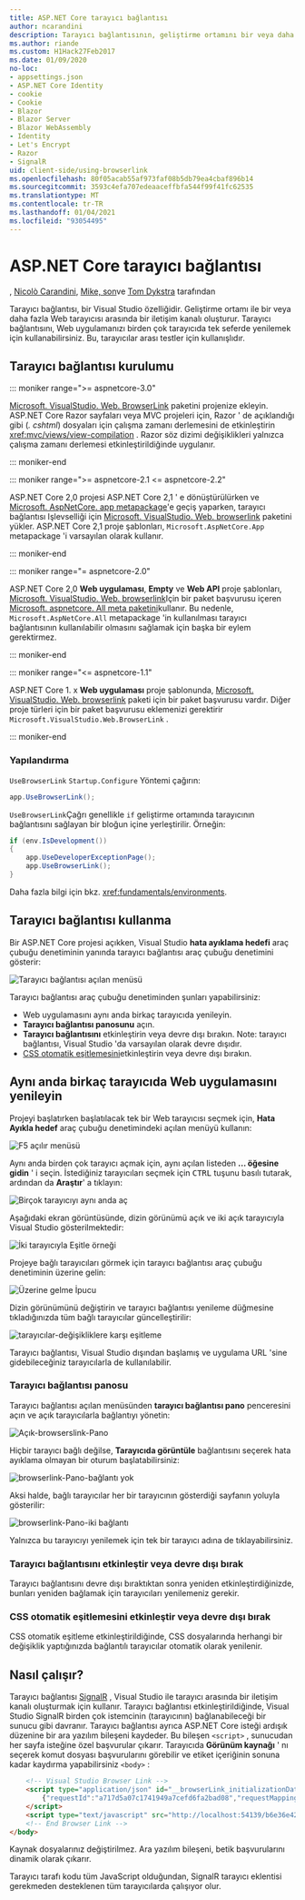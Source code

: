 ```yaml
---
title: ASP.NET Core tarayıcı bağlantısı
author: ncarandini
description: Tarayıcı bağlantısının, geliştirme ortamını bir veya daha fazla Web tarayıcısına bağlayan bir Visual Studio özelliği olduğunu açıklar.
ms.author: riande
ms.custom: H1Hack27Feb2017
ms.date: 01/09/2020
no-loc:
- appsettings.json
- ASP.NET Core Identity
- cookie
- Cookie
- Blazor
- Blazor Server
- Blazor WebAssembly
- Identity
- Let's Encrypt
- Razor
- SignalR
uid: client-side/using-browserlink
ms.openlocfilehash: 80f05acab55af973faf08b5db79ea4cbaf896b14
ms.sourcegitcommit: 3593c4efa707edeaaceffbfa544f99f41fc62535
ms.translationtype: MT
ms.contentlocale: tr-TR
ms.lasthandoff: 01/04/2021
ms.locfileid: "93054495"
---
```

# <a name="browser-link-in-aspnet-core"></a>ASP.NET Core tarayıcı bağlantısı

, [Nicolò Carandini](https://github.com/ncarandini), [Mike, son](https://github.com/MikeWasson)ve [Tom Dykstra](https://github.com/tdykstra) tarafından

Tarayıcı bağlantısı, bir Visual Studio özelliğidir. Geliştirme ortamı ile bir veya daha fazla Web tarayıcısı arasında bir iletişim kanalı oluşturur. Tarayıcı bağlantısını, Web uygulamanızı birden çok tarayıcıda tek seferde yenilemek için kullanabilirsiniz. Bu, tarayıcılar arası testler için kullanışlıdır.

## <a name="browser-link-setup"></a>Tarayıcı bağlantısı kurulumu

::: moniker range=">= aspnetcore-3.0"

[Microsoft. VisualStudio. Web. BrowserLink](https://www.nuget.org/packages/Microsoft.VisualStudio.Web.BrowserLink/) paketini projenize ekleyin. ASP.NET Core Razor sayfaları veya MVC projeleri için, Razor ' de açıklandığı gibi (*. cshtml*) dosyaları için çalışma zamanı derlemesini de etkinleştirin <xref:mvc/views/view-compilation> . Razor söz dizimi değişiklikleri yalnızca çalışma zamanı derlemesi etkinleştirildiğinde uygulanır.

::: moniker-end

::: moniker range=">= aspnetcore-2.1 <= aspnetcore-2.2"

ASP.NET Core 2,0 projesi ASP.NET Core 2,1 ' e dönüştürülürken ve [Microsoft. AspNetCore. app metapackage](xref:fundamentals/metapackage-app)'e geçiş yaparken, tarayıcı bağlantısı Işlevselliği için [Microsoft. VisualStudio. Web. browserlink](https://www.nuget.org/packages/Microsoft.VisualStudio.Web.BrowserLink/) paketini yükler. ASP.NET Core 2,1 proje şablonları, `Microsoft.AspNetCore.App` metapackage 'i varsayılan olarak kullanır.

::: moniker-end

::: moniker range="= aspnetcore-2.0"

ASP.NET Core 2,0 **Web uygulaması**, **Empty** ve **Web API** proje şablonları, [Microsoft. VisualStudio. Web. browserlink](https://www.nuget.org/packages/Microsoft.VisualStudio.Web.BrowserLink/)Için bir paket başvurusu içeren [Microsoft. aspnetcore. All meta paketini](xref:fundamentals/metapackage)kullanır. Bu nedenle, `Microsoft.AspNetCore.All` metapackage 'in kullanılması tarayıcı bağlantısının kullanılabilir olmasını sağlamak için başka bir eylem gerektirmez.

::: moniker-end

::: moniker range="<= aspnetcore-1.1"

ASP.NET Core 1. x **Web uygulaması** proje şablonunda, [Microsoft. VisualStudio. Web. browserlink](https://www.nuget.org/packages/Microsoft.VisualStudio.Web.BrowserLink/) paketi için bir paket başvurusu vardır. Diğer proje türleri için bir paket başvurusu eklemenizi gerektirir `Microsoft.VisualStudio.Web.BrowserLink` .

::: moniker-end

### <a name="configuration"></a>Yapılandırma

`UseBrowserLink` `Startup.Configure` Yöntemi çağırın:

```csharp
app.UseBrowserLink();
```

`UseBrowserLink`Çağrı genellikle `if` geliştirme ortamında tarayıcının bağlantısını sağlayan bir bloğun içine yerleştirilir. Örneğin:

```csharp
if (env.IsDevelopment())
{
    app.UseDeveloperExceptionPage();
    app.UseBrowserLink();
}
```

Daha fazla bilgi için bkz. <xref:fundamentals/environments>.

## <a name="how-to-use-browser-link"></a>Tarayıcı bağlantısı kullanma

Bir ASP.NET Core projesi açıkken, Visual Studio **hata ayıklama hedefi** araç çubuğu denetiminin yanında tarayıcı bağlantısı araç çubuğu denetimini gösterir:

![Tarayıcı bağlantısı açılan menüsü](using-browserlink/_static/browserLink-dropdown-menu.png)

Tarayıcı bağlantısı araç çubuğu denetiminden şunları yapabilirsiniz:

* Web uygulamasını aynı anda birkaç tarayıcıda yenileyin.
* **Tarayıcı bağlantısı panosunu** açın.
* **Tarayıcı bağlantısını** etkinleştirin veya devre dışı bırakın. Note: tarayıcı bağlantısı, Visual Studio 'da varsayılan olarak devre dışıdır.
* [CSS otomatik eşitlemesini](#enable-or-disable-css-auto-sync)etkinleştirin veya devre dışı bırakın.

## <a name="refresh-the-web-app-in-several-browsers-at-once"></a>Aynı anda birkaç tarayıcıda Web uygulamasını yenileyin

Projeyi başlatırken başlatılacak tek bir Web tarayıcısı seçmek için, **Hata Ayıkla hedef** araç çubuğu denetimindeki açılan menüyü kullanın:

![F5 açılır menüsü](using-browserlink/_static/debug-target-dropdown-menu.png)

Aynı anda birden çok tarayıcı açmak için, aynı açılan listeden **... öğesine gidin** ' i seçin. İstediğiniz tarayıcıları seçmek için <kbd>CTRL</kbd> tuşunu basılı tutarak, ardından da **Araştır**' a tıklayın:

![Birçok tarayıcıyı aynı anda aç](using-browserlink/_static/open-many-browsers-at-once.png)

Aşağıdaki ekran görüntüsünde, dizin görünümü açık ve iki açık tarayıcıyla Visual Studio gösterilmektedir:

![İki tarayıcıyla Eşitle örneği](using-browserlink/_static/sync-with-two-browsers-example.png)

Projeye bağlı tarayıcıları görmek için tarayıcı bağlantısı araç çubuğu denetiminin üzerine gelin:

![Üzerine gelme İpucu](using-browserlink/_static/hoover-tip.png)

Dizin görünümünü değiştirin ve tarayıcı bağlantısı yenileme düğmesine tıkladığınızda tüm bağlı tarayıcılar güncelleştirilir:

![tarayıcılar-değişikliklere karşı eşitleme](using-browserlink/_static/browsers-sync-to-changes.png)

Tarayıcı bağlantısı, Visual Studio dışından başlamış ve uygulama URL 'sine gidebileceğiniz tarayıcılarla de kullanılabilir.

### <a name="the-browser-link-dashboard"></a>Tarayıcı bağlantısı panosu

Tarayıcı bağlantısı açılan menüsünden **tarayıcı bağlantısı pano** penceresini açın ve açık tarayıcılarla bağlantıyı yönetin:

![Açık-browserslink-Pano](using-browserlink/_static/open-browserlink-dashboard.png)

Hiçbir tarayıcı bağlı değilse, **Tarayıcıda görüntüle** bağlantısını seçerek hata ayıklama olmayan bir oturum başlatabilirsiniz:

![browserlink-Pano-bağlantı yok](using-browserlink/_static/browserlink-dashboard-no-connections.png)

Aksi halde, bağlı tarayıcılar her bir tarayıcının gösterdiği sayfanın yoluyla gösterilir:

![browserlink-Pano-iki bağlantı](using-browserlink/_static/browserlink-dashboard-two-connections.png)

Yalnızca bu tarayıcıyı yenilemek için tek bir tarayıcı adına de tıklayabilirsiniz.

### <a name="enable-or-disable-browser-link"></a>Tarayıcı bağlantısını etkinleştir veya devre dışı bırak

Tarayıcı bağlantısını devre dışı bıraktıktan sonra yeniden etkinleştirdiğinizde, bunları yeniden bağlamak için tarayıcıları yenilemeniz gerekir.

### <a name="enable-or-disable-css-auto-sync"></a>CSS otomatik eşitlemesini etkinleştir veya devre dışı bırak

CSS otomatik eşitleme etkinleştirildiğinde, CSS dosyalarında herhangi bir değişiklik yaptığınızda bağlantılı tarayıcılar otomatik olarak yenilenir.

## <a name="how-it-works"></a>Nasıl çalışır?

Tarayıcı bağlantısı [SignalR](xref:signalr/introduction) , Visual Studio ile tarayıcı arasında bir iletişim kanalı oluşturmak için kullanır. Tarayıcı bağlantısı etkinleştirildiğinde, Visual Studio SignalR birden çok istemcinin (tarayıcının) bağlanabileceği bir sunucu gibi davranır. Tarayıcı bağlantısı ayrıca ASP.NET Core isteği ardışık düzenine bir ara yazılım bileşeni kaydeder. Bu bileşen `<script>` , sunucudan her sayfa isteğine özel başvurular çıkarır. Tarayıcıda **Görünüm kaynağı** ' nı seçerek komut dosyası başvurularını görebilir ve etiket içeriğinin sonuna kadar kaydırma yapabilirsiniz `<body>` :

```html
    <!-- Visual Studio Browser Link -->
    <script type="application/json" id="__browserLink_initializationData">
        {"requestId":"a717d5a07c1741949a7cefd6fa2bad08","requestMappingFromServer":false}
    </script>
    <script type="text/javascript" src="http://localhost:54139/b6e36e429d034f578ebccd6a79bf19bf/browserLink" async="async"></script>
    <!-- End Browser Link -->
</body>
```

Kaynak dosyalarınız değiştirilmez. Ara yazılım bileşeni, betik başvurularını dinamik olarak çıkarır.

Tarayıcı tarafı kodu tüm JavaScript olduğundan, SignalR tarayıcı eklentisi gerekmeden desteklenen tüm tarayıcılarda çalışıyor olur.
